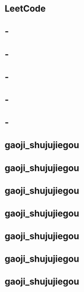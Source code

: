 # LeetCode
# -
# -
# -
# -
# -
# gaoji_shujujiegou
# gaoji_shujujiegou
# gaoji_shujujiegou
# gaoji_shujujiegou
# gaoji_shujujiegou
# gaoji_shujujiegou
# gaoji_shujujiegou
